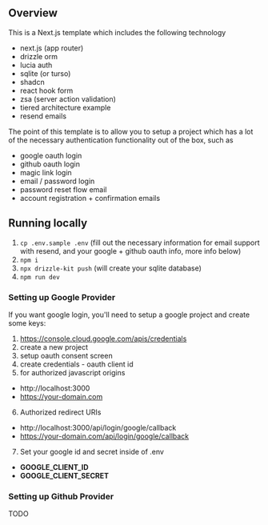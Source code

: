 ## Overview

This is a Next.js template which includes the following technology

- next.js (app router)
- drizzle orm
- lucia auth
- sqlite (or turso)
- shadcn
- react hook form
- zsa (server action validation)
- tiered architecture example
- resend emails

The point of this template is to allow you to setup a project which has a lot of the necessary authentication functionality out of the box, such as

- google oauth login
- github oauth login
- magic link login
- email / password login
- password reset flow email
- account registration + confirmation emails

## Running locally

1. `cp .env.sample .env` (fill out the necessary information for email support with resend, and your google + github oauth info, more info below)
1. `npm i`
1. `npx drizzle-kit push` (will create your sqlite database)
1. `npm run dev`

### Setting up Google Provider

If you want google login, you'll need to setup a google project and create some keys:

1. https://console.cloud.google.com/apis/credentials
2. create a new project
3. setup oauth consent screen
4. create credentials - oauth client id
5. for authorized javascript origins

- http://localhost:3000
- https://your-domain.com

6. Authorized redirect URIs

- http://localhost:3000/api/login/google/callback
- https://your-domain.com/api/login/google/callback

7. Set your google id and secret inside of .env

- **GOOGLE_CLIENT_ID**
- **GOOGLE_CLIENT_SECRET**

### Setting up Github Provider

TODO

